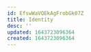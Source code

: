 ```yaml
---
id: EfswWaVQEkAgFrobGk07Z
title: Identity
desc: ''
updated: 1643723096364
created: 1643723096364
---
```


